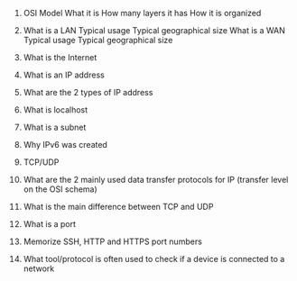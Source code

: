 1. OSI Model
What it is
How many layers it has
How it is organized


2. What is a LAN
Typical usage
Typical geographical size
What is a WAN
Typical usage
Typical geographical size


3. What is the Internet
4. What is an IP address
5. What are the 2 types of IP address
6. What is localhost
7. What is a subnet
8. Why IPv6 was created
9. TCP/UDP
10. What are the 2 mainly used data transfer protocols for IP (transfer level on the OSI schema)
11. What is the main difference between TCP and UDP
12. What is a port
13. Memorize SSH, HTTP and HTTPS port numbers
14. What tool/protocol is often used to check if a device is connected to a network
